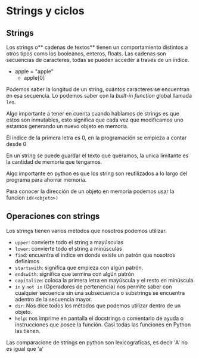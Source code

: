# Strings y ciclos
## Strings
Los strings o** cadenas de textos** tienen un comportamiento distintos a otros tipos como los booleanos, enteros, floats. Las cadenas son secuencias de caracteres, todas se pueden acceder a través de un índice.
- apple = "apple"
    - apple[0]

Podemos saber la longitud de un string, cuántos caracteres se encuentran en esa secuencia. Lo podemos saber con la *built-in function* global llamada `len`.

Algo importante a tener en cuenta cuando hablamos de strings es que estos son inmutables, esto significa que cada vez que modificamos uno estamos generando un nuevo objeto en memoria.

El índice de la primera letra es 0, en la programación se empieza a contar desde 0

En un string se puede guardar el texto que queramos, la unica limitante es la cantidad de memoria que tengamos.

Algo importante en python es que los string son reutilizados a lo largo del programa para ahorrar memoria.

Para conocer la dirección de un objeto en memoria podemos usar la funcion `id(<objeto>)`

## Operaciones con strings
Los strings tienen varios métodos que nosotros podemos utilizar.

- `upper`: convierte todo el string a mayúsculas
- `lower`: convierte todo el string a minúsculas
- `find`: encuentra el indice en donde existe un patrón que nosotros definimos
- `startswith`: significa que empieza con algún patrón.
- `endswith`: significa que termina con algún patrón
- `capitalize`: coloca la primera letra en mayúscula y el resto en minúscula
- `in` y `not in` (Operadores de pertenencia) nos permite saber con cualquier secuencia sin una subsecuencia o substrings se encuentra adentro de la secuencia mayor.
- `dir`: Nos dice todos los métodos que podemos utilizar dentro de un objeto.
- `help`: nos imprime en pantalla el docstrings o comentario de ayuda o instrucciones que posee la función. Casi todas las funciones en Python las tienen.

Las comparacione de strings en python son lexicograficas, es decir 'A' no es igual que 'a'